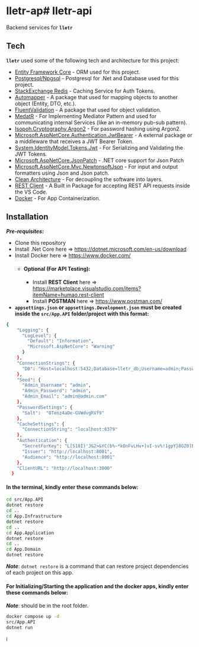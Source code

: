 # lletr-ap# lletr-api
Backend services for **`lletr`**

## Tech

**`lletr`** used some of the following tech and architecture for this project:

- [Entity Framework Core](https://learn.microsoft.com/en-us/ef/)  - ORM used for this project.
- [Postgresql/Npgsql](https://www.npgsql.org/) - Postgresql for .Net and Database used for this project.
- [StackExchange Redis](https://www.nuget.org/packages/Microsoft.Extensions.Caching.StackExchangeRedis/8.0.0-preview.3.23177.8) - Caching Service for Auth Tokens.
- [Automapper](https://automapper.org/) - A package that used for mapping objects to another object (Entity, DTO, etc.).
- [FluentValidation](https://fluentvalidation.net/) - A package that used for object validation.
- [MedatR](https://www.nuget.org/packages/MediatR) - For Implementing Mediator Pattern and used for communicating internal Services (like an in-memory pub-sub pattern).
- [Isopoh.Cryptography.Argon2](https://www.nuget.org/packages/Isopoh.Cryptography.Argon2) - For password hashing using Argon2.
- [Microsoft.AspNetCore.Authentication.JwtBearer](https://www.nuget.org/packages/Microsoft.AspNetCore.Authentication.JwtBearer/8.0.0-preview.3.23177.8) - A external package or a middleware that receives a JWT Bearer Token.
- [System.IdentityModel.Tokens.Jwt](https://www.nuget.org/packages/System.IdentityModel.Tokens.Jwt) - For Serializing and Validating the JWT Tokens.
- [Microsoft.AspNetCore.JsonPatch](https://www.nuget.org/packages/Microsoft.AspNetCore.JsonPatch/8.0.0-preview.3.23177.8) - .NET core support for Json Patch
- [Microsoft.AspNetCore.Mvc.NewtonsoftJson](https://www.nuget.org/packages/Microsoft.AspNetCore.Mvc.NewtonsoftJson/8.0.0-preview.3.23177.8) - For input and output formatters using Json and Json patch.
- [Clean Architecture](https://blog.cleancoder.com/uncle-bob/2012/08/13/the-clean-architecture.html)  - For decoupling the software into layers.
- [REST Client](https://marketplace.visualstudio.com/items?itemName=humao.rest-client) - A Built in Package for accepting REST API requests inside the VS Code.
- [Docker](https://www.docker.com/) - For App Containerization.

## Installation
***Pre-requisites:***
- Clone this repository 
- Install .Net Core here => https://dotnet.microsoft.com/en-us/download
- Install Docker here => https://www.docker.com/
	- #### Optional (For API Testing):
		- Install **REST Client** here => https://marketplace.visualstudio.com/items?itemName=humao.rest-client
		- Install **POSTMAN** here => https://www.postman.com/
- **`appsettings.json` or `appsettings.Development.json` must be created inside the `src/App.API` folder/project with this format:**
```sh
{
	"Logging": {
      "LogLevel": {
        "Default": "Information",
        "Microsoft.AspNetCore": "Warning"
      }
    },
    "ConnectionStrings": {
      "DB": "Host=localhost:5432;Database=lletr_db;Username=admin;Password=root"
    },
    "Seed": {
      "Admin_Username": "admin",
      "Admin_Password": "admin",
      "Admin_Email": "admin@admin.com"
    },
    "PasswordSettings": {
      "Salt":  "0Tenz4aDe-GVWdvgRVf9"
    },
    "CacheSettings": {
      "ConnectionString": "localhost:6379"
    },
    "Authentication": {
      "SecretForKey": "L[S18I}'J&2>&YC(b%~*kOnFvLHv+]vI-sv%!1gpY}8GZ0]NMY%HJMh@vAEjy;Q",
      "Issuer": "http://localhost:8001",
      "Audience": "http://localhost:8001"
    },
    "ClientURL": "http://localhost:3000"
  }
```

#### In the terminal, kindly enter these commands below:
```sh
cd src/App.API 
dotnet restore
cd ..
cd App.Infrastructure
dotnet restore
cd ..
cd App.Application
dotnet restore
cd ..
cd App.Domain
dotnet restore
```
***Note***: `dotnet restore` is a command that can restore project dependencies of each project on this app.

#### For Initializing/Starting the application and the docker apps, kindly enter these commands below:
***Note***: should be in the root folder.
```sh
docker compose up -d 
src/App.API
dotnet run
```
i